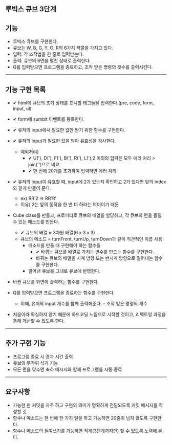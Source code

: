 ## 루빅스 큐브 3단계

## 기능

- 루빅스 큐브를 구현한다.
- 큐브는 W, B, G, Y, O, R의 6가지 색깔을 가지고 있다.
- 입력: 각 조작법을 한 줄로 입력받는다.
- 출력: 큐브의 6면을 펼친 상태로 출력한다.
- Q를 입력받으면 프로그램을 종료하고, 조작 받은 명령의 갯수를 출력시킨다.

---

## 기능 구현 목록

- ✔ html에 큐브의 초기 상태를 표시할 태그들을 입력한다.(pre, code, form, input, ul)
- ✔ form에 sumbit 이벤트를 등록한다.
- ✔ 유저의 input에서 필요한 값만 받기 위한 함수를 구현한다.
- ✔ 유저의 input과 필요한 값을 받아 유효성을 검사한다.
  - 예외처리)
    - ✔ U('), D('), F('), B('), R('), L('),2 이외의 입력은 모두 에러 처리 > join('')으로 비교
    - ✔ 한 번에 20개를 초과하여 입력하면 에러 처리
- ✔ 유저의 input이 유효할 때, input에 2가 있는지 확인하고 2가 있다면 앞의 index와 같게 만들어 준다.
  - ex) RR'2 => RR'R'
  - 이유) 2는 앞의 동작을 한 번 더 하라는 의미이기 때문
- Cube class를 만들고, 프로퍼티로 큐브의 배열을 할당하고, 각 큐브의 면을 돌릴 수 있는 메소드를 만든다.
  - ✔ 큐브의 배열 = 3차원 배열(6 x 3 x 3)
  - 큐브의 메소드 = turnFront, turnUp, turnDown과 같이 직관적인 이름 사용
    - 메소드를 만들 때 구현해야 하는 함수들
      - ✔ 바뀌는 큐브를 배열로 가지는 변수를 만드는 함수를 구현한다.
      - 바뀌는 큐브의 배열을 시계 방향 또는 반시계 방향으로 밀어내는 함수를 구현한다.
    - 밀어낸 큐브를 그대로 큐브에 반영한다.
- 바뀐 큐브를 화면에 출력하는 함수를 구현한다.
- Q를 입력받으면 프로그램을 종료하는 함수를 구현한다.

  - 이때, 유저의 input 개수를 함께 출력해준다. - 조작 받은 명령의 개수

- 처음이라 확실하지 않기 때문에 하드코딩 느낌으로 시작할 것이고, 리팩토링 과정을 통해 개선할 수 있도록 한다.

---

## 추가 구현 기능

- 프로그램 종료 시 경과 시간 출력
- 큐브의 무작위 섞기 기능
- 모든 면을 맞추면 축하 메시지와 함께 프로그램을 자동 종료

---

## 요구사항

- 가능한 한 커밋을 자주 하고 구현의 의미가 명확하게 전달되도록 커밋 메시지를 작성할 것
- 함수나 메소드는 한 번에 한 가지 일을 하고 가능하면 20줄이 넘지 않도록 구현한다.
- 함수나 메소드의 들여쓰기를 가능하면 적게(3단계까지만) 할 수 있도록 노력해 본다.
